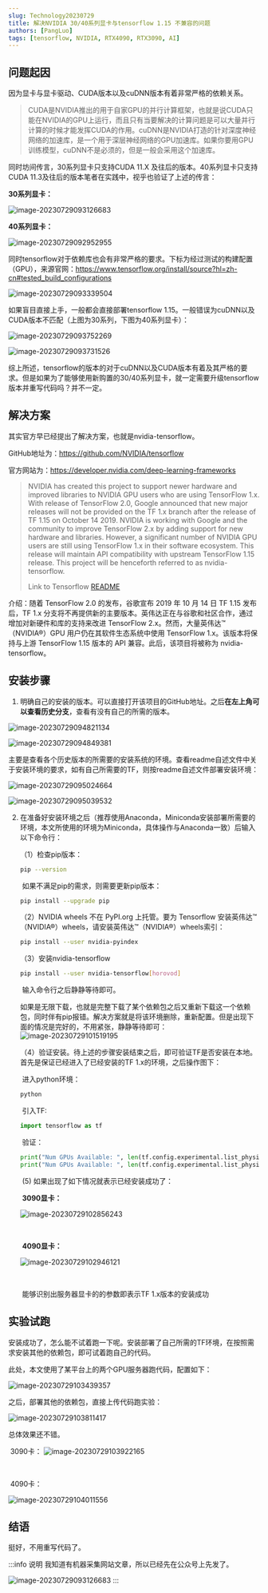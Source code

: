 ```yaml
---
slug: Technology20230729
title: 解决NVIDIA 30/40系列显卡与tensorflow 1.15 不兼容的问题
authors: [PangLuo]
tags: [tensorflow, NVIDIA, RTX4090, RTX3090, AI]
---
```




## 问题起因

因为显卡与显卡驱动、CUDA版本以及cuDNN版本有着非常严格的依赖关系。

> CUDA是NVIDIA推出的用于自家GPU的并行计算框架，也就是说CUDA只能在NVIDIA的GPU上运行，而且只有当要解决的计算问题是可以大量并行计算的时候才能发挥CUDA的作用。cuDNN是NVIDIA打造的针对深度神经网络的加速库，是一个用于深层神经网络的GPU加速库。如果你要用GPU训练模型，cuDNN不是必须的，但是一般会采用这个加速库。



同时坊间传言，30系列显卡只支持CUDA 11.X 及往后的版本。40系列显卡只支持CUDA 11.3及往后的版本笔者在实践中，视乎也验证了上述的传言：

**30系列显卡：**

![image-20230729093126683](https://img.up.cdn.nahida.cn/typora/20230729/assets/image-20230729093126683.png!blog.luomoe.com.20230729)

**40系列显卡：**

![image-20230729092952955](https://img.up.cdn.nahida.cn/typora/20230729/assets/image-20230729092952955.png!blog.luomoe.com.20230729)

同时tensorflow对于依赖库也会有非常严格的要求。下标为经过测试的构建配置（GPU），来源官网：https://www.tensorflow.org/install/source?hl=zh-cn#tested_build_configurations

![image-20230729093339504](https://img.up.cdn.nahida.cn/typora/20230729/assets/image-20230729093339504.png!blog.luomoe.com.20230729)



如果盲目直接上手，一般都会直接部署tensorflow 1.15。一般错误为cuDNN以及CUDA版本不匹配（上图为30系列，下图为40系列显卡）：

![image-20230729093752269](https://img.up.cdn.nahida.cn/typora/20230729/assets/image-20230729093752269.png!blog.luomoe.com.20230729)

![image-20230729093731526](https://img.up.cdn.nahida.cn/typora/20230729/assets/image-20230729093731526.png!blog.luomoe.com.20230729)



综上所述，tensorflow的版本的对于cuDNN以及CUDA版本有着及其严格的要求。但是如果为了能够使用新购置的30/40系列显卡，就一定需要升级tensorflow版本并重写代码吗？并不一定。



## 解决方案

其实官方早已经提出了解决方案，也就是nvidia-tensorflow。

GitHub地址为：https://github.com/NVIDIA/tensorflow

官方网站为：https://developer.nvidia.com/deep-learning-frameworks

> NVIDIA has created this project to support newer hardware and improved libraries to NVIDIA GPU users who are using TensorFlow 1.x. With release of TensorFlow 2.0, Google announced that new major releases will not be provided on the TF 1.x branch after the release of TF 1.15 on October 14 2019. NVIDIA is working with Google and the community to improve TensorFlow 2.x by adding support for new hardware and libraries. However, a significant number of NVIDIA GPU users are still using TensorFlow 1.x in their software ecosystem. This release will maintain API compatibility with upstream TensorFlow 1.15 release. This project will be henceforth referred to as nvidia-tensorflow.
>
> Link to Tensorflow [README](https://github.com/tensorflow/tensorflow)



介绍：随着 TensorFlow 2.0 的发布，谷歌宣布 2019 年 10 月 14 日 TF 1.15 发布后，TF 1.x 分支将不再提供新的主要版本。英伟达正在与谷歌和社区合作，通过增加对新硬件和库的支持来改进 TensorFlow 2.x。然而，大量英伟达™（NVIDIA®）GPU 用户仍在其软件生态系统中使用 TensorFlow 1.x。该版本将保持与上游 TensorFlow 1.15 版本的 API 兼容。此后，该项目将被称为 nvidia-tensorflow。



## 安装步骤

1. 明确自己的安装的版本。可以直接打开该项目的GitHub地址。之后**在左上角可以查看历史分支**，查看有没有自己的所需的版本。

![image-20230729094821134](https://img.up.cdn.nahida.cn/typora/20230729/assets/image-20230729094821134.png!blog.luomoe.com.20230729)

![image-20230729094849381](https://img.up.cdn.nahida.cn/typora/20230729/assets/image-20230729094849381.png!blog.luomoe.com.20230729)



​		主要是查看各个历史版本的所需要的安装系统的环境。查看readme自述文件中关于安装环境的要求，如有自己所需要的TF，则按readme自述文件部署安装环境：

![image-20230729095024664](https://img.up.cdn.nahida.cn/typora/20230729/assets/image-20230729095024664.png!blog.luomoe.com.20230729)

![image-20230729095039532](https://img.up.cdn.nahida.cn/typora/20230729/assets/image-20230729095039532.png!blog.luomoe.com.20230729)



2. 在准备好安装环境之后（推荐使用Anaconda，Miniconda安装部署所需要的环境，本文所使用的环境为Miniconda，具体操作与Anaconda一致）后输入以下命令行：

   （1）检查pip版本：		

   ```bash
   pip --version
   ```

   ​		如果不满足pip的需求，则需要更新pip版本：				

   ```bash
   pip install --upgrade pip
   ```

   （2）NVIDIA wheels 不在 PyPI.org 上托管。要为 Tensorflow 安装英伟达™（NVIDIA®）wheels，请安装英伟达™（NVIDIA®）wheels索引：			

   ```bash
   pip install --user nvidia-pyindex
   ```

   （3）安装nvidia-tensorflow

   ```bash
   pip install --user nvidia-tensorflow[horovod]
   ```

   ​			输入命令行之后静静等待即可。

   ​			如果是无限下载，也就是完整下载了某个依赖包之后又重新下载这一个依赖包，同时伴有pip报错。解决方案就是将该环境删除，重新配置。但是出现下面的情况是完好的，不用紧张，静静等待即可：			![image-20230729101519195](https://img.up.cdn.nahida.cn/typora/20230729/assets/image-20230729101519195.png!blog.luomoe.com.20230729)

   ​	（4）验证安装。待上述的步骤安装结束之后，即可验证TF是否安装在本地。首先是保证已经进入了已经安装的TF 1.x的环境，之后操作图下：

   ​			进入python环境：

   ```bash
   python
   ```

   ​			引入TF:  

   ```python
   import tensorflow as tf
   ```

   ​			验证：

   ```python
   print("Num GPUs Available: ", len(tf.config.experimental.list_physical_devices('GPU')))
   print("Num GPUs Available: ", len(tf.config.experimental.list_physical_devices('XLA_GPU')))
   ```

   ​		(5) 如果出现了如下情况就表示已经安装成功了：

   ​				**3090显卡：**

   ![image-20230729102856243](https://img.up.cdn.nahida.cn/typora/20230729/assets/image-20230729102856243.png!blog.luomoe.com.20230729)

   ​			

   ​			**4090显卡：**

   ![image-20230729102946121](https://img.up.cdn.nahida.cn/typora/20230729/assets/image-20230729102946121.png!blog.luomoe.com.20230729)

   ​	

   ​	能够识别出服务器显卡的的参数即表示TF 1.x版本的安装成功



## 实验试跑

安装成功了，怎么能不试着跑一下呢。安装部署了自己所需的TF环境，在按照需求安装其他的依赖包，即可试着跑自己的代码。



此处，本文使用了某平台上的两个GPU服务器跑代码，配置如下：

![image-20230729103439357](https://img.up.cdn.nahida.cn/typora/20230729/assets/image-20230729103439357.png!blog.luomoe.com.20230729)

之后，部署其他的依赖包，直接上传代码跑实验：

![image-20230729103811417](https://img.up.cdn.nahida.cn/typora/20230729/assets/image-20230729103811417.png!blog.luomoe.com.20230729)

总体效果还不错。

​			3090卡：		![image-20230729103922165](https://img.up.cdn.nahida.cn/typora/20230729/assets/image-20230729103922165.png!blog.luomoe.com.20230729)

​			

​			4090卡：

![image-20230729104011556](https://img.up.cdn.nahida.cn/typora/20230729/assets/image-20230729104011556.png!blog.luomoe.com.20230729)



## 结语

挺好，不用重写代码了。

:::info 说明
我知道有机器采集网站文章，所以已经先在公众号上先发了。

![image-20230729093126683](https://img.up.cdn.nahida.cn/typora/20230729/wechat.png!blog.luomoe.com.20230729)
:::